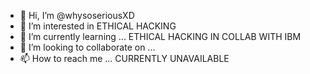 - 👋 Hi, I’m @whysoseriousXD
- 👀 I’m interested in ETHICAL HACKING
- 🌱 I’m currently learning ... ETHICAL HACKING IN COLLAB WITH IBM
- 💞️ I’m looking to collaborate on ...
- 📫 How to reach me ... CURRENTLY UNAVAILABLE

<!---
whysoseriousXD/whysoseriousXD is a ✨ special ✨ repository because its `README.md` (this file) appears on your GitHub profile.
You can click the Preview link to take a look at your changes.
--->
